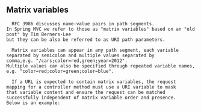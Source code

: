 Matrix variables
------------
      RFC 3986 discusses name-value pairs in path segments. 
    In Spring MVC we refer to those as "matrix variables" based on an "old post" by Tim Berners-Lee 
    but they can be also be referred to as URI path parameters.

      Matrix variables can appear in any path segment, each variable separated by semicolon and multiple values separated by 
    comma,e.g. "/cars;color=red,green;year=2012". 
    Multiple values can also be specified through repeated variable names, e.g. "color=red;color=green;color=blue".

      If a URL is expected to contain matrix variables, the request mapping for a controller method must use a URI variable to mask 
    that variable content and ensure the request can be matched successfully independent of matrix variable order and presence. 
    Below is an example:


